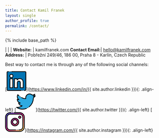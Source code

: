 ```yaml
---
title: Contact Kamil Franek
layout: single
author_profile: true
permalink: /contact/
---
```

{% include base_path %}

|   |    |
**Website:**      | kamilfranek.com
**Contact Email:**| hello@kamilfranek.com
**Address:**      | Pobřežní 249/46, 186 00, Praha 8 - Karlín, Czech Republic


Best way to contact me is through any of the following social channels:

[![LinkedIn Logo](/assets/images/icons/social_linkedin.png)](https://www.linkedin.com/in/{{ site.author.linkedin }}){: .align-left} [![Twitter Logo](/assets/images/icons/social_twitter.png)](https://twitter.com/{{ site.author.twitter }}){: .align-left} [![Instagram Logo](/assets/images/icons/social_instagram.png)](https://instagram.com/{{ site.author.instagram }}){: .align-left} 

